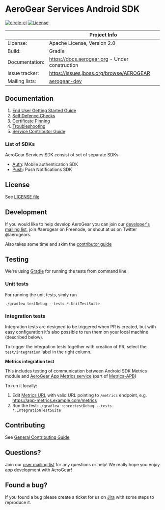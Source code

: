 # AeroGear Services Android SDK

[![circle-ci](https://img.shields.io/circleci/project/github/aerogear/aerogear-android-sdk/master.svg)](https://circleci.com/gh/aerogear/aerogear-android-sdk)
[![License](https://img.shields.io/badge/-Apache%202.0-blue.svg)](https://opensource.org/s/Apache-2.0)

|                 | Project Info                                                     |
| --------------- | ---------------------------------------------------------------- |
| License:        | Apache License, Version 2.0                                      |
| Build:          | Gradle                                                           |
| Documentation:  | https://docs.aerogear.org - Under construction                   |
| Issue tracker:  | https://issues.jboss.org/browse/AEROGEAR                         |
| Mailing lists:  | [aerogear-dev](https://groups.google.com/forum/#!forum/aerogear) |

## Documentation

1. [End User Getting Started Guide](./docs/modules/getting-started/pages/getting-started.adoc)
1. [Self Defence Checks](./docs/modules/getting-started/pages/auth-self-defence-checks.adoc)
1. [Certificate Pinning](./docs/modules/getting-started/pages/certificate-pinning.adoc)
1. [Troubleshooting](./docs/troubleshooting.adoc)
1. [Service Contributor Guide](./docs/contributing-guide.adoc)

### List of SDKs

AeroGear Services SDK consist of set of separate SDKs

- [Auth](./docs/modules/getting-started/pages/auth.adoc):  Mobile authentication SDK
- [Push](./docs/modules/getting-started/pages/push.adoc):  Push Notifications SDK

## License 

 See [LICENSE file](./LICENSE)

## Development

If you would like to help develop AeroGear you can join our [developer's mailing list](https://groups.google.com/forum/#!forum/aerogear), join #aerogear on Freenode, or shout at us on Twitter @aerogears.

Also takes some time and skim the [contributor guide](CONTRIBUTING.md)

## Testing

We're using [Gradle](https://gradle.org/) for running the tests from command line.

### Unit tests

For running the unit tests, simly run

`./gradlew testDebug --tests *.UnitTestSuite`

### Integration tests

Integration tests are designed to be triggered when PR is created, but with easy configuration it's also possible to run them on your local machine (described below).

To trigger the integration tests together with creation of PR, select the `test/integration` label in the right column.

**Metrics integration test**

This includes testing of communication between Android SDK Metrics module and [AeroGear App Metrics service](https://github.com/aerogear/aerogear-app-metrics) (part of [Metrics-APB](https://github.com/aerogearcatalog/metrics-apb))

To run it locally:

1. Edit [Metrics URL](https://github.com/aerogear/aerogear-android-sdk/blob/master/core/src/test/assets/integration-test-mobile-services.json#L11) with valid URL pointing to `/metrics` endpoint, e.g. https://app-metrics.example.com/metrics
2. Run the test: `./gradlew :core:testDebug --tests *.IntegrationTestSuite`


## Contributing

See [General Contributing Guide](./CONTRIBUTING.md)

## Questions?

Join our [user mailing list](https://groups.google.com/forum/#!forum/aerogear) for any questions or help! We really hope you enjoy app development with AeroGear!

## Found a bug?

If you found a bug please create a ticket for us on [Jira](https://issues.jboss.org/browse/AEROGEAR) with some steps to reproduce it.
